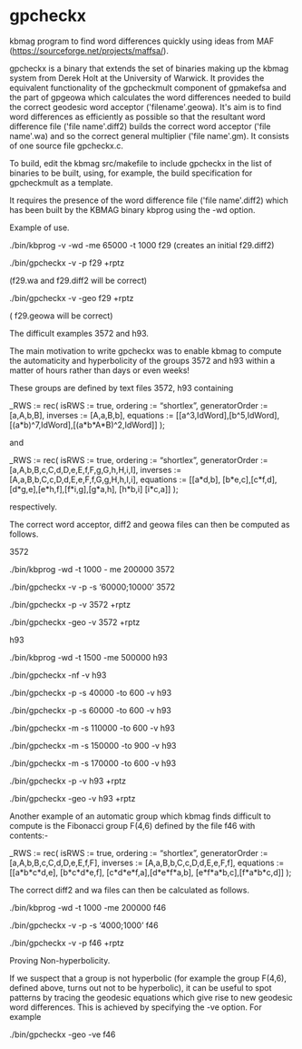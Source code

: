 # gpcheckx
kbmag program to find word differences quickly using ideas from MAF (https://sourceforge.net/projects/maffsa/).

gpcheckx is a binary that extends the set of binaries making up the kbmag system 
from Derek Holt at the University of Warwick. 
It provides the equivalent functionality of the gpcheckmult component
of gpmakefsa and the part of gpgeowa which calculates the word 
differences needed to build the correct geodesic word acceptor 
('filename'.geowa). It's aim is to find word differences as efficiently
as possible so that the resultant word difference file ('file name'.diff2) builds 
the correct word acceptor ('file name'.wa) and so
the correct general multiplier ('file name'.gm).
 It consists of one source file gpcheckx.c.

To build, edit the kbmag src/makefile to include
gpcheckx in the list of binaries to be built, using, for example,
the build specification for gpcheckmult as a template.  

 It requires the presence of the word difference file ('file name'.diff2)
which has been built by the KBMAG binary kbprog using 
the -wd option.

Example of use.

./bin/kbprog -v -wd -me 65000 -t 1000 f29
(creates an initial f29.diff2)

./bin/gpcheckx -v -p f29 +rptz

(f29.wa and f29.diff2 will be correct)

./bin/gpcheckx -v -geo f29 +rptz

( f29.geowa will be correct)

The difficult examples 3572 and h93.

The main motivation to write gpcheckx was
to enable kbmag to compute the automaticity 
and hyperbolicity of the groups 3572 and h93 within a matter
of hours rather than days or even weeks!

These groups are defined by text files 3572, h93 containing

_RWS := rec(
  isRWS := true,
  ordering := “shortlex”,
  generatorOrder := [a,A,b,B],
  inverses := [A,a,B,b],
 equations := [[a^3,IdWord],[b^5,IdWord],[(a\*b)^7,IdWord],[(a\*b\*A\*B)^2,IdWord]]
);

and 

_RWS := rec(
  isRWS := true,
  ordering := “shortlex”,
  generatorOrder := [a,A,b,B,c,C,d,D,e,E,f,F,g,G,h,H,i,I],
  inverses := [A,a,B,b,C,c,D,d,E,e,F,f,G,g,H,h,I,i],
  equations := [[a\*d,b], [b\*e,c],[c\*f,d],[d\*g,e],[e\*h,f],[f\*i,g],[g\*a,h], 
[h\*b,i] [i\*c,a]]
);

respectively.

The correct word acceptor, diff2 and geowa files can
then be computed as follows.

3572

./bin/kbprog -wd -t 1000 - me 200000 3572

./bin/gpcheckx -v -p -s ‘60000;10000’ 3572

./bin/gpcheckx -p -v 3572 +rptz

./bin/gpcheckx -geo -v 3572 +rptz


h93

./bin/kbprog -wd -t 1500 -me 500000 h93

./bin/gpcheckx -nf  -v  h93

./bin/gpcheckx -p -s 40000  -to 600 -v  h93

./bin/gpcheckx -p -s 60000  -to 600 -v  h93

./bin/gpcheckx -m -s 110000  -to 600 -v  h93

./bin/gpcheckx -m -s 150000  -to 900 -v  h93

./bin/gpcheckx -m -s 170000  -to 600 -v  h93

./bin/gpcheckx -p  -v h93 +rptz

./bin/gpcheckx -geo -v h93 +rptz

Another example of an automatic group which kbmag 
finds difficult to compute is the Fibonacci group
F(4,6) defined by the file f46 with contents:-

_RWS := rec(
  isRWS := true,
  ordering := “shortlex”,
  generatorOrder := [a,A,b,B,c,C,d,D,e,E,f,F],
  inverses := [A,a,B,b,C,c,D,d,E,e,F,f],
  equations := 
[[a\*b\*c\*d,e], [b\*c\*d\*e,f],
 [c\*d\*e\*f,a],[d\*e\*f\*a,b],
 [e\*f\*a\*b,c],[f\*a\*b\*c,d]]
);

The correct diff2 and wa files can then be
calculated as follows.

./bin/kbprog -wd -t 1000 -me 200000 f46

./bin/gpcheckx -v -p -s ‘4000;1000’ f46

./bin/gpcheckx -v -p f46 +rptz

Proving Non-hyperbolicity.

If we suspect that a group is not hyperbolic (for example the group
F(4,6), defined above, turns out not to be hyperbolic), it can be useful
to spot patterns by tracing the geodesic equations which give rise
to new geodesic word differences. This is
achieved by specifying the -ve option. For example

./bin/gpcheckx -geo -ve f46
